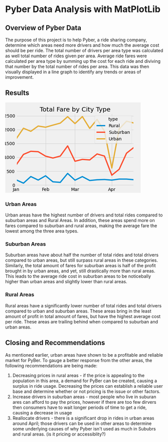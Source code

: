 # Pyber Data Analysis with MatPlotLib


## Overview of Pyber Data 
The purpose of this project is to help Pyber, a ride sharing company, determine
which areas need more drivers and how much the average cost should be per ride. 
The total number of drivers per area type was calculated as well total number of
rides given per area. Average ride fares were calculated per area type by summing
up the cost for each ride and diviving that number by the total number of rides per
area. This data was then visually displayed in a line graph to identify any trends
or areas of improvement.

## Results

![](Resources/Fig8.png)

### Urban Areas
Urban areas have the highest number of drivers and total rides compared to suburban areas
and Rural Areas. In addition, these areas spend more on fares compared to suburban and rural
areas, making the average fare the lowest among the three area types.

### Suburban Areas
Suburban areas have about half the number of total rides and total drivers compared to urban
areas, but still surpass rural areas in these categories. Similarly, the total amount of fares
for suburban areas is half of the profit brought in by urban areas, and yet, still drastically
more than rural areas. This leads to the average ride cost in suburban areas to be 
noticebally higher than urban areas and slightly lower than rural areas.

### Rural Areas
Rural areas have a significantly lower number of total rides and total drivers compared to
urban and suburban areas. These areas bring in the least amount of profit in total amount
of fares, but have the highest average cost per ride. These areas are trailing behind when
compared to suburban and urban areas.

## Closing and Recommendations

As mentioned earlier, urban areas have shown to be a profitable and reliable market for 
PyBer. To gauge a better response from the other areas, the following recommendations
are being made:
1. Decreasing prices in rural areas - if the price is appealing to the population in this
area, a demand for PyBer can be created, causing a surplus in ride usage. Decreasing the 
prices can establish a reliable user base and determine whether or not pricing is the issue
or other factors.
2. Increase drivers in suburban areas - most people who live in suburan ares can afford to pay
the prices, however if there are too few dirvers then consumers have to wait longer
periods of time to get a ride, causing a decrease in usage
3. Reallocate drivers - there is a significant drop in rides in urban areas around April;
those drivers can be used in other areas to determine some underlying causes of why Pyber
isn't used as much in Sububrs and rural areas. (is it pricing or accessiblity?)
